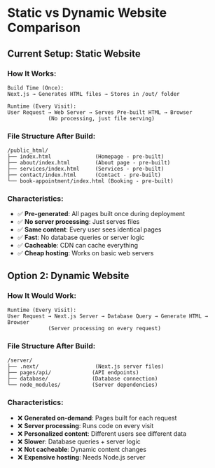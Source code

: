# Static vs Dynamic Website Comparison

## Current Setup: Static Website

### How It Works:
```
Build Time (Once):
Next.js → Generates HTML files → Stores in /out/ folder

Runtime (Every Visit):
User Request → Web Server → Serves Pre-built HTML → Browser
             (No processing, just file serving)
```

### File Structure After Build:
```
/public_html/
├── index.html              (Homepage - pre-built)
├── about/index.html        (About page - pre-built)  
├── services/index.html     (Services - pre-built)
├── contact/index.html      (Contact - pre-built)
└── book-appointment/index.html (Booking - pre-built)
```

### Characteristics:
- ✅ **Pre-generated**: All pages built once during deployment
- ✅ **No server processing**: Just serves files
- ✅ **Same content**: Every user sees identical pages
- ✅ **Fast**: No database queries or server logic
- ✅ **Cacheable**: CDN can cache everything
- ✅ **Cheap hosting**: Works on basic web servers

## Option 2: Dynamic Website

### How It Would Work:
```
Runtime (Every Visit):
User Request → Next.js Server → Database Query → Generate HTML → Browser
             (Server processing on every request)
```

### File Structure After Build:
```
/server/
├── .next/                  (Next.js server files)
├── pages/api/             (API endpoints)
├── database/              (Database connection)
└── node_modules/          (Server dependencies)
```

### Characteristics:
- ❌ **Generated on-demand**: Pages built for each request
- ❌ **Server processing**: Runs code on every visit
- ❌ **Personalized content**: Different users see different data
- ❌ **Slower**: Database queries + server logic
- ❌ **Not cacheable**: Dynamic content changes
- ❌ **Expensive hosting**: Needs Node.js server